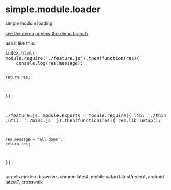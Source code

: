 # simple.module.loader
simple module loading

<p><a href="http://jimmont.github.io/simple.module.loader/">see the demo</a> <a href="https://github.com/jimmont/simple.module.loader/tree/gh-pages">or view the demo branch</a></p>

<p>use it like this:</p>
<pre>index.html:
module.require('./feature.js').then(function(res){
	console.log(res.message);

	return res;
});

./feature.js:
module.exports = module.require({
		lib: './things.js'
		,util: './misc.js'
}).then(function(res){
	res.lib.setup();

	res.message = 'all done';
	return res;
});
</pre>

<p>targets modern browsers chrome latest, mobile safari latest/recent, android latest?, crosswalk</p>
